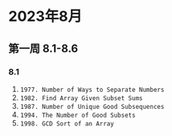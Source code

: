 # 2023年8月

## 第一周 8.1-8.6
### 8.1
1. `1977. Number of Ways to Separate Numbers` 
2. `1982. Find Array Given Subset Sums`
3. `1987. Number of Unique Good Subsequences`
4. `1994. The Number of Good Subsets`
5. `1998. GCD Sort of an Array`